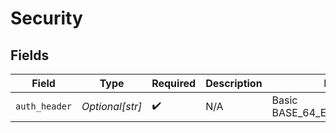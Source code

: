 # Security


## Fields

| Field                          | Type                           | Required                       | Description                    | Example                        |
| ------------------------------ | ------------------------------ | ------------------------------ | ------------------------------ | ------------------------------ |
| `auth_header`                  | *Optional[str]*                | :heavy_check_mark:             | N/A                            | Basic BASE_64_ENCODED(API_KEY) |